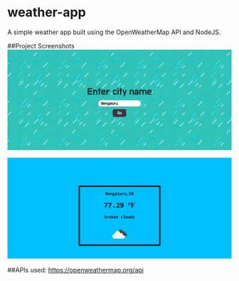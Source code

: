 # weather-app
A simple weather app built using the OpenWeatherMap API and NodeJS.

##Project Screenshots
![Home page](https://github.com/shashankbs/weather-app/blob/master/ScreenShots/wap1.PNG?raw=true)

![Weather](https://github.com/shashankbs/weather-app/blob/master/ScreenShots/wap2.png?raw=true)

##APIs used:
https://openweathermap.org/api 
